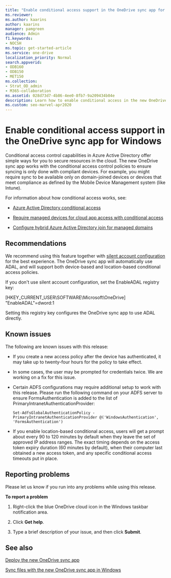 ```yaml
---
title: "Enable conditional access support in the OneDrive sync app for Windows"
ms.reviewer: 
ms.author: kaarins
author: kaarins
manager: pamgreen
audience: Admin
f1.keywords:
- NOCSH
ms.topic: get-started-article
ms.service: one-drive
localization_priority: Normal
search.appverid:
- ODB160
- ODB150
- MET150
ms.collection: 
- Strat_OD_admin
- M365-collaboration
ms.assetid: 028d73d7-4b86-4ee0-8fb7-9a209434b04e
description: Learn how to enable conditional access in the new OneDrive sync app for Windows to secure resources in the cloud.
ms.custom: seo-marvel-apr2020
---
```


# Enable conditional access support in the OneDrive sync app for Windows

Conditional access control capabilities in Azure Active Directory offer simple ways for you to secure resources in the cloud. The new OneDrive sync app works with the conditional access control policies to ensure syncing is only done with compliant devices. For example, you might require sync to be available only on domain-joined devices or devices that meet compliance as defined by the Mobile Device Management system (like Intune).
  
For information about how conditional access works, see:
  
- [Azure Active Directory conditional access](/azure/active-directory/conditional-access/)
    
- [Require managed devices for cloud app access with conditional access](/azure/active-directory/conditional-access/require-managed-devices)
    
- [Configure hybrid Azure Active Directory join for managed domains](/azure/active-directory/devices/hybrid-azuread-join-managed-domains)
    
## Recommendations

We recommend using this feature together with [silent account configuration](use-silent-account-configuration.md) for the best experience. The OneDrive sync app will automatically use ADAL, and will support both device-based and location-based conditional access policies.

If you don't use silent account configuration, set the EnableADAL registry key:

[HKEY_CURRENT_USER\SOFTWARE\Microsoft\OneDrive] 
"EnableADAL"=dword:1

Setting this registry key configures the OneDrive sync app to use ADAL directly.
  
## Known issues

The following are known issues with this release:
  
- If you create a new access policy after the device has authenticated, it may take up to twenty-four hours for the policy to take effect.
    
- In some cases, the user may be prompted for credentials twice. We are working on a fix for this issue.
    
- Certain ADFS configurations may require additional setup to work with this release. Please run the following command on your ADFS server to ensure FormsAuthentication is added to the list of PrimaryIntranetAuthenticationProvider:
    
     `Set-AdfsGlobalAuthenticationPolicy -PrimaryIntranetAuthenticationProvider @('WindowsAuthentication', 'FormsAuthentication')`
    
- If you enable location-based conditional access, users will get a prompt about every 90 to 120 minutes by default when they leave the set of approved IP address ranges. The exact timing depends on the access token expiry duration (60 minutes by default), when their computer last obtained a new access token, and any specific conditional access timeouts put in place.
    
## Reporting problems

Please let us know if you run into any problems while using this release.
  
 **To report a problem**
  
1. Right-click the blue OneDrive cloud icon in the Windows taskbar notification area.
    
2. Click **Get help**.
    
3. Type a brief description of your issue, and then click **Submit**. 
    
## See also

[Deploy the new OneDrive sync app](deploy-on-windows.md)
  
[Sync files with the new OneDrive sync app in Windows](https://support.office.com/article/615391c4-2bd3-4aae-a42a-858262e42a49)
